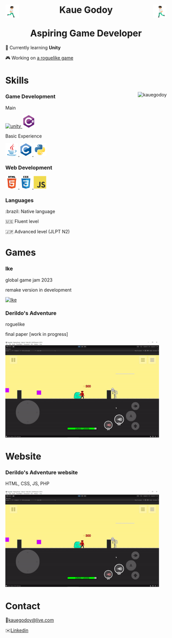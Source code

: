 <h1 align="center">
  <img align="left" src="KaueRight.gif" alt="kauegodoySprite" />
  Kaue Godoy
  <img align="right" src="KaueLeft.gif" alt="kauegodoySprite" />

</h1>

<h1 align="center">Aspiring Game Developer</h1>
  
:game_die: Currently learning **Unity**

:video_game: Working on [a roguelike game](https://github.com/KaueGodoy/ROGUELIKE)

<h1 align="left">Skills</h1>

<p><img align="right" src="https://github-readme-stats.vercel.app/api/top-langs?username=kauegodoy&show_icons=true&locale=en&layout=compact" alt="kauegodoy" /></p>

<h3 align="left">Game Development</h3>

<p align="left">
  
<p align="left">Main</p>
  
  <a href="https://unity.com/" target="_blank" rel="noreferrer">
    <img
      src="https://www.vectorlogo.zone/logos/unity3d/unity3d-icon.svg"
      alt="unity"
      width="40"
      height="40"
    />
  </a>
  <a href="https://www.w3schools.com/cs/" target="_blank" rel="noreferrer">
    <img
      src="https://raw.githubusercontent.com/devicons/devicon/master/icons/csharp/csharp-original.svg"
      alt="csharp"
      width="40"
      height="40"
    />
  </a>
  <br>
  
  <p align="left">Basic Experience</p>
  
  <a href="https://www.java.com" target="_blank" rel="noreferrer">
    <img
      src="https://raw.githubusercontent.com/devicons/devicon/master/icons/java/java-original.svg"
      alt="java"
      width="40"
      height="40"
    />
  </a>
    <a href="https://www.cprogramming.com/" target="_blank" rel="noreferrer">
    <img
      src="https://raw.githubusercontent.com/devicons/devicon/master/icons/c/c-original.svg"
      alt="c"
      width="40"
      height="40"
    />
  </a>
  <a href="https://www.python.org" target="_blank" rel="noreferrer">
    <img
      src="https://raw.githubusercontent.com/devicons/devicon/master/icons/python/python-original.svg"
      alt="python"
      width="40"
      height="40"
    />
  </a>


</p>

<h3 align="left">Web Development</h3>

<p align="left">
  <a href="https://www.w3.org/html/" target="_blank" rel="noreferrer">
    <img
      src="https://raw.githubusercontent.com/devicons/devicon/master/icons/html5/html5-original-wordmark.svg"
      alt="html5"
      width="40"
      height="40"
    />
  </a>
  <a href="https://www.w3schools.com/css/" target="_blank" rel="noreferrer">
    <img
      src="https://raw.githubusercontent.com/devicons/devicon/master/icons/css3/css3-original-wordmark.svg"
      alt="css3"
      width="40"
      height="40"
    />
  </a>
  <a href="https://developer.mozilla.org/en-US/docs/Web/JavaScript" target="_blank" rel="noreferrer"> 
    <img src="https://raw.githubusercontent.com/devicons/devicon/master/icons/javascript/javascript-original.svg" alt="javascript" width="40" height="40"/> 
  </a>
</p>

<h3 align="left">Languages</h3>
<p align="left">
:brazil: Native language
  
:us: Fluent level
  
:jp: Advanced level (JLPT N2)
  
</p>

<h1 align="left">Games</h1>

<h3 align="left">Ike</h3>

<p>
 global game jam 2023 
  
 remake version in development
</p>
  
  <a href="https://github.com/KaueGodoy/IKE" target="_blank" rel="noreferrer">
    <img
      src="ezgif-1-59408c9205.gif"
      alt="Ike"
      width="480"
    />
  </a>

<h3 align="left">Derildo's Adventure</h3>

<p>
  roguelike
  
  final paper [work in progress]
</p>
  
  <a href="https://github.com/KaueGodoy/ROGUELIKE" target="_blank" rel="noreferrer">
    <img
      src="ezgif.com-add-text.gif"
      alt="derildosAdventure"
      width="480"
    />
  </a>

<h1 align="left">Website</h1>

<h3 align="left">Derildo's Adventure website</h3>

<p>
  HTML, CSS, JS, PHP
</p>
  
  <a href="https://github.com/KaueGodoy/ROGUELIKE" target="_blank" rel="noreferrer">
    <img
      src="ezgif.com-add-text.gif"
      alt="derildosAdventure"
      width="480"
    />
  </a>
  
<p>
  
<h1 align="left">Contact</h1>

:e-mail:kauegodoy@live.com

:envelope:[Linkedin](https://www.linkedin.com/in/kaue-godoy/)
